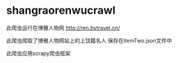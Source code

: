 # shangraorenwucrawl
此爬虫运行在博雅人物网
http://ren.bytravel.cn/

此爬虫爬取了博雅人物网站上的上饶籍名人
保存在itemTwo.json文件中

此爬虫应用scrapy爬虫框架
